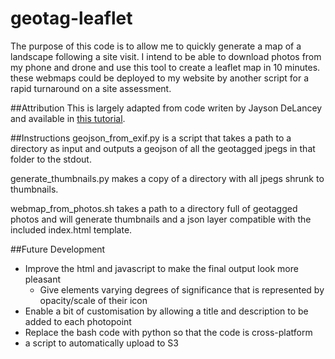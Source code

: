 # geotag-leaflet

The purpose of this code is to allow me to quickly generate a map of a landscape following a site visit. I intend to be able to download photos from my phone and drone and use this tool to create a leaflet map in 10 minutes. these webmaps could be deployed to my website by another script for a rapid turnaround on a site assessment.

##Attribution
This is largely adapted from code writen by Jayson DeLancey and available in [this tutorial](https://developer.here.com/blog/getting-started-with-geocoding-exif-image-metadata-in-python3).

##Instructions
geojson_from_exif.py is a script that takes a path to a directory as input and outputs a geojson of all the geotagged jpegs in that folder to the stdout.

generate_thumbnails.py makes a copy of a directory with all jpegs shrunk to thumbnails.

webmap_from_photos.sh takes a path to a directory full of geotagged photos and will generate thumbnails and a json layer compatible with the included index.html template.

##Future Development
- Improve the html and javascript to make the final output look more pleasant
    - Give elements varying degrees of significance that is represented by opacity/scale of their icon
- Enable a bit of customisation by allowing a title and description to be added to each photopoint
- Replace the bash code with python so that the code is cross-platform
- a script to automatically upload to S3
